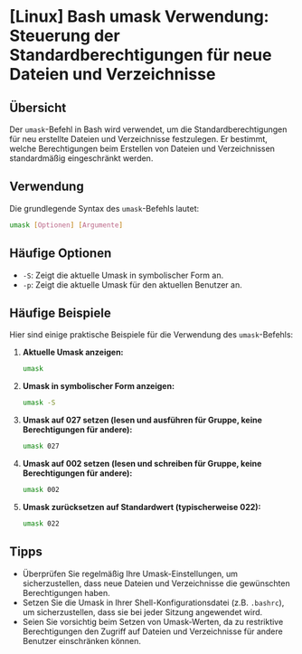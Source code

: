# [Linux] Bash umask Verwendung: Steuerung der Standardberechtigungen für neue Dateien und Verzeichnisse

## Übersicht
Der `umask`-Befehl in Bash wird verwendet, um die Standardberechtigungen für neu erstellte Dateien und Verzeichnisse festzulegen. Er bestimmt, welche Berechtigungen beim Erstellen von Dateien und Verzeichnissen standardmäßig eingeschränkt werden.

## Verwendung
Die grundlegende Syntax des `umask`-Befehls lautet:

```bash
umask [Optionen] [Argumente]
```

## Häufige Optionen
- `-S`: Zeigt die aktuelle Umask in symbolischer Form an.
- `-p`: Zeigt die aktuelle Umask für den aktuellen Benutzer an.

## Häufige Beispiele
Hier sind einige praktische Beispiele für die Verwendung des `umask`-Befehls:

1. **Aktuelle Umask anzeigen:**
   ```bash
   umask
   ```

2. **Umask in symbolischer Form anzeigen:**
   ```bash
   umask -S
   ```

3. **Umask auf 027 setzen (lesen und ausführen für Gruppe, keine Berechtigungen für andere):**
   ```bash
   umask 027
   ```

4. **Umask auf 002 setzen (lesen und schreiben für Gruppe, keine Berechtigungen für andere):**
   ```bash
   umask 002
   ```

5. **Umask zurücksetzen auf Standardwert (typischerweise 022):**
   ```bash
   umask 022
   ```

## Tipps
- Überprüfen Sie regelmäßig Ihre Umask-Einstellungen, um sicherzustellen, dass neue Dateien und Verzeichnisse die gewünschten Berechtigungen haben.
- Setzen Sie die Umask in Ihrer Shell-Konfigurationsdatei (z.B. `.bashrc`), um sicherzustellen, dass sie bei jeder Sitzung angewendet wird.
- Seien Sie vorsichtig beim Setzen von Umask-Werten, da zu restriktive Berechtigungen den Zugriff auf Dateien und Verzeichnisse für andere Benutzer einschränken können.